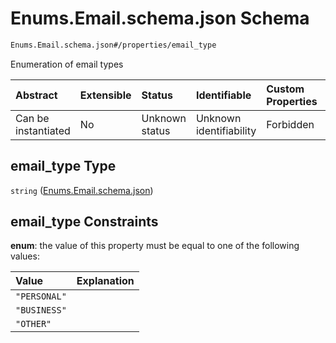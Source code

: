 # Enums.Email.schema.json Schema

```txt
Enums.Email.schema.json#/properties/email_type
```

Enumeration of email types

| Abstract            | Extensible | Status         | Identifiable            | Custom Properties | Additional Properties | Access Restrictions | Defined In                                                              |
| :------------------ | :--------- | :------------- | :---------------------- | :---------------- | :-------------------- | :------------------ | :---------------------------------------------------------------------- |
| Can be instantiated | No         | Unknown status | Unknown identifiability | Forbidden         | Allowed               | none                | [Email.schema.json*](../types/Email.schema.json "open original schema") |

## email_type Type

`string` ([Enums.Email.schema.json](email-properties-enumsemailschemajson.md))

## email_type Constraints

**enum**: the value of this property must be equal to one of the following values:

| Value        | Explanation |
| :----------- | :---------- |
| `"PERSONAL"` |             |
| `"BUSINESS"` |             |
| `"OTHER"`    |             |
